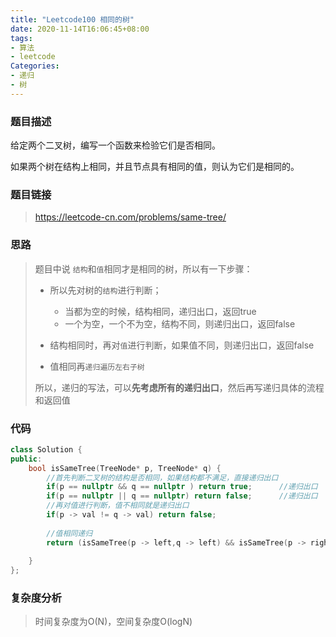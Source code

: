 ```yaml
---
title: "Leetcode100 相同的树"
date: 2020-11-14T16:06:45+08:00
tags:
- 算法
- leetcode
Categories:
- 递归
- 树
---
```


### **题目描述**

给定两个二叉树，编写一个函数来检验它们是否相同。

如果两个树在结构上相同，并且节点具有相同的值，则认为它们是相同的。

### **题目链接**

> https://leetcode-cn.com/problems/same-tree/
>

### **思路**

> 题目中说 `结构`和`值`相同才是相同的树，所以有一下步骤：
>
> - 所以先对树的`结构`进行判断；
>   - 当都为空的时候，结构相同，递归出口，返回true
>   - 一个为空，一个不为空，结构不同，则递归出口，返回false
>
> - 结构相同时，再对`值`进行判断，如果值不同，则递归出口，返回false
>
> - 值相同再`递归遍历左右子树`
>
> 所以，递归的写法，可以**先考虑所有的递归出口**，然后再写递归具体的流程和返回值

### **代码**

```c++
class Solution {
public:
    bool isSameTree(TreeNode* p, TreeNode* q) {
        //首先判断二叉树的结构是否相同，如果结构都不满足，直接递归出口
        if(p == nullptr && q == nullptr ) return true;      //递归出口   都为空，相等
        if(p == nullptr || q == nullptr) return false;      //递归出口   其中一个为空，所以不等
        //再对值进行判断，值不相同就是递归出口
        if(p -> val != q -> val) return false;    
                            
        //值相同递归
        return (isSameTree(p -> left,q -> left) && isSameTree(p -> right,q -> right));
        
    }
};
```

### **复杂度分析**

> 时间复杂度为O(N)，空间复杂度O(logN)